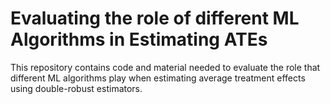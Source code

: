 # Evaluating the role of different ML Algorithms in Estimating ATEs

This repository contains code and material needed to evaluate the role that different ML algorithms play when estimating average treatment effects using double-robust estimators. 
